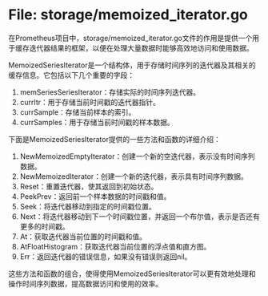 # File: storage/memoized_iterator.go

在Prometheus项目中，storage/memoized_iterator.go文件的作用是提供一个用于缓存迭代器结果的框架，以便在处理大量数据时能够高效地访问和使用数据。

MemoizedSeriesIterator是一个结构体，用于存储时间序列的迭代器及其相关的缓存信息。它包括以下几个重要的字段：

1. memSeriesSeriesIterator：存储实际的时间序列迭代器。
2. currItr：用于存储当前时间戳的迭代器指针。
3. currSample：存储当前样本的索引。
4. currSamples：用于存储当前时间戳的样本数据。

下面是MemoizedSeriesIterator提供的一些方法和函数的详细介绍：

1. NewMemoizedEmptyIterator：创建一个新的空迭代器，表示没有时间序列数据。
2. NewMemoizedIterator：创建一个新的迭代器，表示具有时间序列数据。
3. Reset：重置迭代器，使其返回到初始状态。
4. PeekPrev：返回前一个样本数据的时间戳和值。
5. Seek：将迭代器移动到指定的时间戳位置。
6. Next：将迭代器移动到下一个时间戳位置，并返回一个布尔值，表示是否还有更多的时间戳。
7. At：获取迭代器当前位置的时间戳和值。
8. AtFloatHistogram：获取迭代器当前位置的浮点值和直方图。
9. Err：返回迭代器的错误信息，如果没有错误则返回nil。

这些方法和函数的组合，使得使用MemoizedSeriesIterator可以更有效地处理和操作时间序列数据，提高数据访问和使用的效率。

